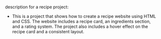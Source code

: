 description for a recipe project:
- This is a project that shows how to create a recipe website using HTML and CSS. The website includes a recipe card, an ingredients section, and a rating system. The project also includes a hover effect on the recipe card and a consistent layout.
